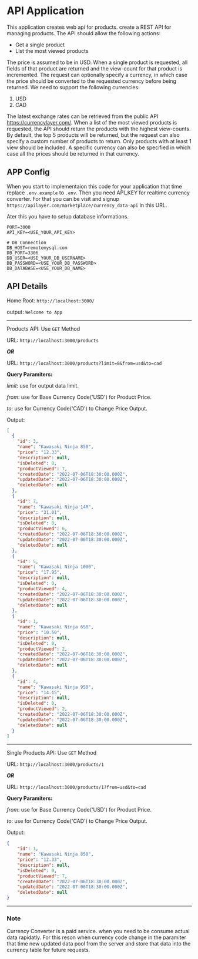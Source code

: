 # API Application

This application creates web api for products. create a REST API for managing products. The API should allow the
following actions:

* Get a single product
* List the most viewed products

The price is assumed to be in USD. When a single product is requested, all fields of that product are returned and the view-count for
that product is incremented. The request can optionally specify a currency, in which case the
price should be converted to the requested currency before being returned. We need to support
the following currencies:

1. USD
2. CAD

The latest exchange rates can be retrieved from the public API <https://currencylayer.com/>.
When a list of the most viewed products is requested, the API should return the products with
the highest view-counts. By default, the top 5 products will be returned, but the request can also
specify a custom number of products to return. Only products with at least 1 view should be
included. A specific currency can also be specified in which case all the prices should be
returned in that currency.

## APP Config

When you start to implementaion this code for your application that time replace `.env.example` to `.env`. Then you need API_KEY for realtime currency converter. For that you can be visit and signup `https://apilayer.com/marketplace/currency_data-api` in this URL.

Ater this you have to setup database informations.

```env
PORT=3000
API_KEY=<USE_YOUR_API_KEY>

# DB Connection
DB_HOST=remotemysql.com
DB_PORT=3306
DB_USER=<USE_YOUR_DB_USERNAME>
DB_PASSWORD=<USE_YOUR_DB_PASSWORD>
DB_DATABASE=<USE_YOUR_DB_NAME>
```

## API Details

Home Root: ``` http://localhost:3000/ ```

output: ``` Welcome to App ```

-----
Products API:  Use `GET` Method

URL: `http://localhost:3000/products`

***OR***

URL: `http://localhost:3000/products?limit=8&from=usd&to=cad`

**Query Paramiters:**

*limit*: use for output data limit.

*from*: use for Base Currency Code('USD') for Product Price.

*to*: use for Currency Code('CAD') to Change Price Output.

Output:

```json
[
  {
    "id": 3,
    "name": "Kawasaki Ninja 850",
    "price": "12.33",
    "description": null,
    "isDeleted": 0,
    "productViewed": 7,
    "createdDate": "2022-07-06T18:30:00.000Z",
    "updatedDate": "2022-07-06T18:30:00.000Z",
    "deletedDate": null
  },
  {
    "id": 7,
    "name": "Kawasaki Ninja 14R",
    "price": "31.01",
    "description": null,
    "isDeleted": 0,
    "productViewed": 6,
    "createdDate": "2022-07-06T18:30:00.000Z",
    "updatedDate": "2022-07-06T18:30:00.000Z",
    "deletedDate": null
  },
  {
    "id": 5,
    "name": "Kawasaki Ninja 1000",
    "price": "17.95",
    "description": null,
    "isDeleted": 0,
    "productViewed": 4,
    "createdDate": "2022-07-06T18:30:00.000Z",
    "updatedDate": "2022-07-06T18:30:00.000Z",
    "deletedDate": null
  },
  {
    "id": 1,
    "name": "Kawasaki Ninja 650",
    "price": "10.50",
    "description": null,
    "isDeleted": 0,
    "productViewed": 2,
    "createdDate": "2022-07-06T18:30:00.000Z",
    "updatedDate": "2022-07-06T18:30:00.000Z",
    "deletedDate": null
  },
  {
    "id": 4,
    "name": "Kawasaki Ninja 950",
    "price": "14.15",
    "description": null,
    "isDeleted": 0,
    "productViewed": 2,
    "createdDate": "2022-07-06T18:30:00.000Z",
    "updatedDate": "2022-07-06T18:30:00.000Z",
    "deletedDate": null
  }
]
```

-----
Single Products API:  Use `GET` Method

URL: `http://localhost:3000/products/1`

***OR***

URL: `http://localhost:3000/products/1?from=usd&to=cad`

**Query Paramiters:**

*from*: use for Base Currency Code('USD') for Product Price.

*to*: use for Currency Code('CAD') to Change Price Output.

Output:

```json
{
    "id": 1,
    "name": "Kawasaki Ninja 850",
    "price": "12.33",
    "description": null,
    "isDeleted": 0,
    "productViewed": 7,
    "createdDate": "2022-07-06T18:30:00.000Z",
    "updatedDate": "2022-07-06T18:30:00.000Z",
    "deletedDate": null
}
```

-----

### Note

Currency Converter is a paid service. when you need to be consume actual data rapidatly. For this reson when currency code change in the paramiter that time new updated data pool from the server and store that data into the currency table for future requests.
